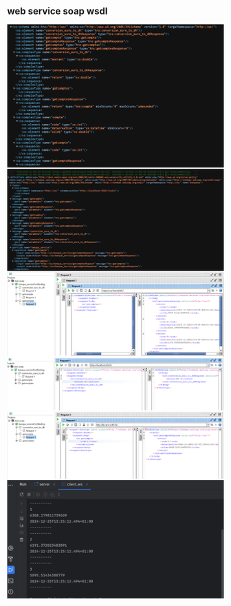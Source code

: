 <h2>web service soap wsdl</h2>
<img src="captures_ecran/wsdl_schema.png">
<img src="captures_ecran/wsdl.png">
<img src="captures_ecran/soap_listecompte.png">
<img src="captures_ecran/soap_conversion.png">
<img src="captures_ecran/soap_compte.png">
<img src="captures_ecran/proxy_listecompte.png">
